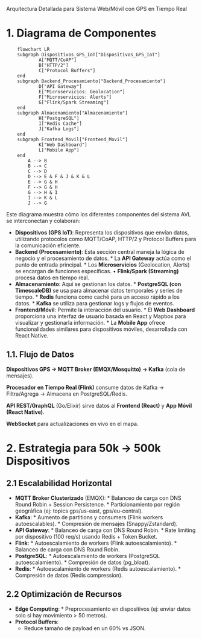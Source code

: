 Arquitectura Detallada para Sistema Web/Móvil con GPS en Tiempo Real

# 1. Diagrama de Componentes


```mermaid
    flowchart LR
    subgraph Dispositivos_GPS_IoT["Dispositivos_GPS_IoT"]
            A["MQTT/CoAP"]
            B["HTTP/2"]
            C["Protocol Buffers"]
    end
    subgraph Backend_Procesamiento["Backend_Procesamiento"]
            D["API Gateway"]
            E["Microservicios: Geolocation"]
            F["Microservicios: Alerts"]
            G["Flink/Spark Streaming"]
    end
    subgraph Almacenamiento["Almacenamiento"]
            H["PostgreSQL"]
            I["Redis Cache"]
            J["Kafka Logs"]
    end
    subgraph Frontend_Movil["Frontend_Movil"]
            K["Web Dashboard"]
            L["Mobile App"]
    end
        A --> B
        B --> C
        C --> D
        D --> E & F & J & K & L
        E --> G & H
        F --> G & H
        G --> H & I
        I --> K & L
        J --> G
```

Este diagrama muestra cómo los diferentes componentes del sistema AVL se interconectan y colaboran:
* __Dispositivos (GPS IoT)__: Representa los dispositivos que envían datos, utilizando protocolos como MQTT/CoAP, HTTP/2 y Protocol Buffers para la comunicación eficiente.
* __Backend (Procesamiento)__: Esta sección central maneja la lógica de negocio y el procesamiento de datos.
        * La __API Gateway__ actúa como el punto de entrada principal.
        * Los __Microservicios__ (Geolocation, Alerts) se encargan de funciones específicas.
        • __Flink/Spark (Streaming)__ procesa datos en tiempo real.
* __Almacenamiento__: Aquí se gestionan los datos.
        * __PostgreSQL (con TimescaleDB)__ se usa para almacenar datos temporales y series de tiempo.
        * __Redis__ funciona como caché para un acceso rápido a los datos.
        * __Kafka__ se utiliza para gestionar logs y flujos de eventos.
* __Frontend/Móvil__: Permite la interacción del usuario.
        * El __Web Dashboard__ proporciona una interfaz de usuario basada en React y Mapbox para visualizar y gestionarla información.
        * La __Mobile App__ ofrece funcionalidades similares para dispositivos móviles, desarrollada con React Native.



## 1.1. Flujo de Datos

__Dispositivos GPS → MQTT Broker (EMQX/Mosquitto) → Kafka__ (cola de mensajes).

__Procesador en Tiempo Real (Flink)__ consume datos de Kafka → Filtra/Agrega → Almacena en PostgreSQL/Redis.

__API REST/GraphQL__ (Go/Elixir) sirve datos al __Frontend (React)__ y __App Móvil (React Native)__.

__WebSocket__ para actualizaciones en vivo en el mapa.

# 2. Estrategia para 50k → 500k Dispositivos
## 2.1 Escalabilidad Horizontal
* __MQTT Broker Clusterizado__ (EMQX):
        * Balanceo de carga con DNS Round Robin + Session Persistence.
        * Particionamiento por región geográfica (ej: topics gps/us-east, gps/eu-central).
* __Kafka__:
        * Aumento de partitions y consumers (Flink workers autoescalables).
        * Compresión de mensajes (Snappy/Zstandard).
* __API Gateway__:
        * Balanceo de carga con DNS Round Robin.
        * Rate limiting por dispositivo (100 req/s) usando Redis + Token Bucket.
* __Flink__:
        * Autoescalamiento de workers (Flink autoescalamiento).
        * Balanceo de carga con DNS Round Robin.
* __PostgreSQL__:
        * Autoescalamiento de workers (PostgreSQL autoescalamiento).
        * Compresión de datos (pg_bloat).
* __Redis__:
        * Autoescalamiento de workers (Redis autoescalamiento).
        * Compresión de datos (Redis compression).     

## 2.2 Optimización de Recursos
* __Edge Computing__:
        * Preprocesamiento en dispositivos (ej: enviar datos solo si hay movimiento > 50 metros).
* __Protocol Buffers__:
	* Reduce tamaño de payload en un 60% vs JSON.
